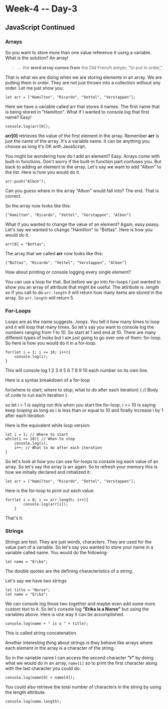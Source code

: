 # Week-4 -- Day-3

## JavaScript Continued

### Arrays
So you want to store more than one value reference it using a variable. What is the solution?
An array!

> ... the **word array comes from** the Old French areyer, "to put
> in order,"

That is what we are doing when we are storing elements in an array. We are putting them in order. They are not just thrown into a collection without any order. Let me just show you:

    let arr = ["Hamilton", "Ricardo", "Vettel", "Verstappen"];

 Here we have a variable called arr that stores 4 names. The first name that is being stored in "Hamilton". What if I wanted to console.log that first name? Easy!

    console.log(arr[0]);

**arr[0]** retrieves the value of the first element in the array. Remember **arr** is just the name of the array. It's a variable name. It can be anything you choose as long it's OK with JavaScript.

You might be wondering how do I add an element? Easy. Arrays come with built-in functions. Don't worry if the built-in function part confuses you. But back to adding an element to the array. Let's say we want to add "Albon" to the list. Here is how you would do it.

    arr.push("Albon");

Can you guess where in the array "Albon" would fall into? The end. That is correct.

So the array now looks like this:

    ["Hamilton", "Ricardo", "Vettel", "Verstappen", "Albon"]

What if you wanted to change the value of an element? Again, easy peasy. Let's say we wanted to change "Hamilton" to "Bottas". Here is how you would do it.

    arr[0] = "Bottas";

The array that we called **arr** now looks like this:

    ["Bottas", "Ricardo", "Vettel", "Verstappen", "Albon"]

How about printing or console logging every single element?

You can use a loop for that. But before we go into for-loops I just wanted to show you an array of attribute that might be useful. The attribute is .length so if you call to do `arr.length` it will return how many items are stored in the array. So `arr.length` will return 5.

### For-Loops

Loops are as the name suggests...loops. You tell it how many times to loop and it will loop that many times. So let's say you want to console log the numbers ranging from 1 to 10. So start at 1 and end at 10. There are many different types of looks but I am just going to go over one of them: for-loop. So here is how you would do it in a for-loop.

    for(let i = 1; i <= 10; i++){
    	console.log(i);
    }

This will console log 1 2 3 4 5 6 7 8  9 10 each number on its own line.

Here is a syntax breakdown of a for-loop

for(where to start; where to stop; what to do after each iteration) {
	// Body of code to run each iteration
}

so let i = 1 is saying run this when you start the for-loop, i <= 10 is saying keep looping as long as i is less than or equal to 10 and finally increase i by 1 after each iteration.

Here is the equivalent while loop version:

    let i = 1; // Where to start
    while(i <= 10){ // When to stop
	    console.log(i);
	    i++; // What to do after each iteration
    }

So let's look at how you can use for-loops to console log each value of an array. So let's say the array is arr again. So to refresh your memory this is how we initially declared and initialized it:

    let arr = ["Hamilton", "Ricardo", "Vettel", "Verstappen"];

Here is the for-loop to print out each value:

    for(let i = 0; i <= arr.length; i++){
        	console.log(arr[i]);
        }
That's it.

### Strings

Strings are text. They are just words, characters. They are used for the value part of a variable.
So let's say you wanted to store your name in a variable called name. You would do the following:

    let name = "Erika";

The double quotes are the defining characteristics of a string.

Let's say we have two strings

    let title = "Nurse";
    let name = "Erika";

We can console log those two together and maybe even add some more custom text to it.
So let's console log **"Erika is a Nurse"** but using the variables above. Here is one way it can be accomplished.

    console.log(name + " is a " + title);

This is called string concatenation.

Another interesting thing about strings is they behave like arrays where each element in the array is a character of the string.

So in the variable name I can access the second character **"r"** by doing what we would do in an array, `name[1]` so to print the first character along with the last character you could do:

    console.log(name[0] + name[4]);

You could also retrieve the total number of characters in the string by using the length attribute.

    console.log(name.length);
